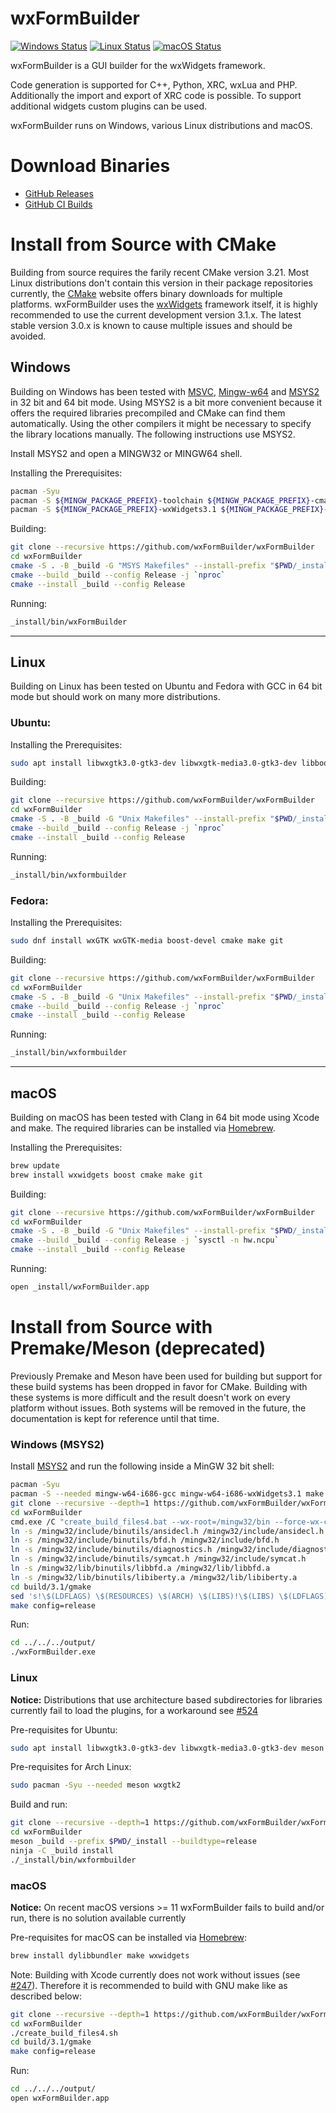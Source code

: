 # wxFormBuilder
[![Windows Status](https://github.com/wxFormBuilder/wxFormBuilder/actions/workflows/windows.yml/badge.svg?branch=master)](https://github.com/wxFormBuilder/wxFormBuilder/actions/workflows/windows.yml)
[![Linux Status](https://github.com/wxFormBuilder/wxFormBuilder/actions/workflows/linux.yml/badge.svg?branch=master)](https://github.com/wxFormBuilder/wxFormBuilder/actions/workflows/linux.yml)
[![macOS Status](https://github.com/wxFormBuilder/wxFormBuilder/actions/workflows/macos.yml/badge.svg?branch=master)](https://github.com/wxFormBuilder/wxFormBuilder/actions/workflows/macos.yml)

wxFormBuilder is a GUI builder for the wxWidgets framework.

Code generation is supported for C++, Python, XRC, wxLua and PHP.
Additionally the import and export of XRC code is possible.
To support additional widgets custom plugins can be used.

wxFormBuilder runs on Windows, various Linux distributions and macOS.


# Download Binaries

* [GitHub Releases](https://github.com/wxFormBuilder/wxFormBuilder/releases)
* [GitHub CI Builds](https://github.com/wxFormBuilder/wxFormBuilder/actions)


# Install from Source with CMake

Building from source requires the farily recent CMake version 3.21. Most Linux distributions don't contain this version
in their package repositories currently, the [CMake](https://cmake.org/download/) website offers binary downloads for
multiple platforms. wxFormBuilder uses the [wxWidgets](https://wxwidgets.org/) framework itself, it is highly recommended
to use the current development version 3.1.x. The latest stable version 3.0.x is known to cause multiple issues and should be avoided.

## Windows

Building on Windows has been tested with [MSVC](https://visualstudio.com), [Mingw-w64](https://mingw-w64.org) and
[MSYS2](https://msys2.org) in 32 bit and 64 bit mode. Using MSYS2 is a bit more convenient because it offers the required
libraries precompiled and CMake can find them automatically. Using the other compilers it might be necessary to specify the library
locations manually. The following instructions use MSYS2.

Install MSYS2 and open a MINGW32 or MINGW64 shell.

Installing the Prerequisites:
```sh
pacman -Syu
pacman -S ${MINGW_PACKAGE_PREFIX}-toolchain ${MINGW_PACKAGE_PREFIX}-cmake ${MINGW_PACKAGE_PREFIX}-make git
pacman -S ${MINGW_PACKAGE_PREFIX}-wxWidgets3.1 ${MINGW_PACKAGE_PREFIX}-boost
```

Building:
```sh
git clone --recursive https://github.com/wxFormBuilder/wxFormBuilder
cd wxFormBuilder
cmake -S . -B _build -G "MSYS Makefiles" --install-prefix "$PWD/_install" -DCMAKE_BUILD_TYPE=Release
cmake --build _build --config Release -j `nproc`
cmake --install _build --config Release
```

Running:
```sh
_install/bin/wxFormBuilder
```

---

## Linux

Building on Linux has been tested on Ubuntu and Fedora with GCC in 64 bit mode but should work on many more distributions.

### Ubuntu:
Installing the Prerequisites:
```sh
sudo apt install libwxgtk3.0-gtk3-dev libwxgtk-media3.0-gtk3-dev libboost-dev cmake make git
```

Building:
```sh
git clone --recursive https://github.com/wxFormBuilder/wxFormBuilder
cd wxFormBuilder
cmake -S . -B _build -G "Unix Makefiles" --install-prefix "$PWD/_install" -DCMAKE_BUILD_TYPE=Release -DWXFB_WXWIDGETS_ENABLE_30=ON
cmake --build _build --config Release -j `nproc`
cmake --install _build --config Release
```

Running:
```sh
_install/bin/wxformbuilder
```

### Fedora:
Installing the Prerequisites:
```sh
sudo dnf install wxGTK wxGTK-media boost-devel cmake make git
```

Building:
```sh
git clone --recursive https://github.com/wxFormBuilder/wxFormBuilder
cd wxFormBuilder
cmake -S . -B _build -G "Unix Makefiles" --install-prefix "$PWD/_install" -DCMAKE_BUILD_TYPE=Release
cmake --build _build --config Release -j `nproc`
cmake --install _build --config Release
```

Running:
```sh
_install/bin/wxformbuilder
```

---

## macOS

Building on macOS has been tested with Clang in 64 bit mode using Xcode and make. The required libraries can be installed
via [Homebrew](https://brew.sh/).

Installing the Prerequisites:
```sh
brew update
brew install wxwidgets boost cmake make git
```

Building:
```sh
git clone --recursive https://github.com/wxFormBuilder/wxFormBuilder
cd wxFormBuilder
cmake -S . -B _build -G "Unix Makefiles" --install-prefix "$PWD/_install" -DCMAKE_BUILD_TYPE=Release
cmake --build _build --config Release -j `sysctl -n hw.ncpu`
cmake --install _build --config Release
```

Running:
```sh
open _install/wxFormBuilder.app
```


# Install from Source with Premake/Meson (deprecated)

Previously Premake and Meson have been used for building but support for these build systems has been dropped
in favor for CMake. Building with these systems is more difficult and the result doesn't work on every platform
without issues. Both systems will be removed in the future, the documentation is kept for reference until that time.

### Windows (MSYS2)

Install [MSYS2](https://www.msys2.org/) and run the following inside a MinGW 32 bit shell:

```sh
pacman -Syu
pacman -S --needed mingw-w64-i686-gcc mingw-w64-i686-wxWidgets3.1 make git
git clone --recursive --depth=1 https://github.com/wxFormBuilder/wxFormBuilder
cd wxFormBuilder
cmd.exe /C "create_build_files4.bat --wx-root=/mingw32/bin --force-wx-config=versioned --wx-version=3.1"
ln -s /mingw32/include/binutils/ansidecl.h /mingw32/include/ansidecl.h
ln -s /mingw32/include/binutils/bfd.h /mingw32/include/bfd.h
ln -s /mingw32/include/binutils/diagnostics.h /mingw32/include/diagnostics.h
ln -s /mingw32/include/binutils/symcat.h /mingw32/include/symcat.h
ln -s /mingw32/lib/binutils/libbfd.a /mingw32/lib/libbfd.a
ln -s /mingw32/lib/binutils/libiberty.a /mingw32/lib/libiberty.a
cd build/3.1/gmake
sed 's!\$(LDFLAGS) \$(RESOURCES) \$(ARCH) \$(LIBS)!\$(LIBS) \$(LDFLAGS) \$(RESOURCES) \$(ARCH)!g' *.make -i
make config=release
```

Run:

```sh
cd ../../../output/
./wxFormBuilder.exe
```

### Linux

**Notice:** Distributions that use architecture based subdirectories for libraries currently fail to load the plugins, for a workaround see [#524](https://github.com/wxFormBuilder/wxFormBuilder/issues/524)

Pre-requisites for Ubuntu:

```sh
sudo apt install libwxgtk3.0-gtk3-dev libwxgtk-media3.0-gtk3-dev meson
```

Pre-requisites for Arch Linux:

```sh
sudo pacman -Syu --needed meson wxgtk2
```

Build and run:

```sh
git clone --recursive --depth=1 https://github.com/wxFormBuilder/wxFormBuilder
cd wxFormBuilder
meson _build --prefix $PWD/_install --buildtype=release
ninja -C _build install
./_install/bin/wxformbuilder
```

### macOS

**Notice:** On recent macOS versions >= 11 wxFormBuilder fails to build and/or run, there is no solution available currently

Pre-requisites for macOS can be installed via [Homebrew](https://brew.sh/):

```sh
brew install dylibbundler make wxwidgets
```

Note: Building with Xcode currently does not work without issues (see [#247](https://github.com/wxFormBuilder/wxFormBuilder/issues/247)). Therefore it is recommended to build with GNU make like as described below:

```sh
git clone --recursive --depth=1 https://github.com/wxFormBuilder/wxFormBuilder
cd wxFormBuilder
./create_build_files4.sh
cd build/3.1/gmake
make config=release
```

Run:

```sh
cd ../../../output/
open wxFormBuilder.app
```
